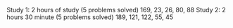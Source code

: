 Study 1: 2 hours of study (5 problems solved)
169, 23, 26, 80, 88
Study 2: 2 hours 30 minute (5 problems solved)
189, 121, 122, 55, 45

